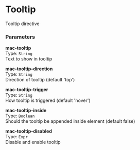 
Tooltip
===
Tooltip directive  
  
### Parameters
**mac-tooltip**  
Type: `String`  
Text to show in tooltip  
  
**mac-tooltip-direction**  
Type: `String`  
Direction of tooltip (default 'top')  
  
**mac-tooltip-trigger**  
Type: `String`  
How tooltip is triggered (default 'hover')  
  
**mac-tooltip-inside**  
Type: `Boolean`  
Should the tooltip be appended inside element (default false)  
  
**mac-tooltip-disabled**  
Type: `Expr`  
Disable and enable tooltip  
  

